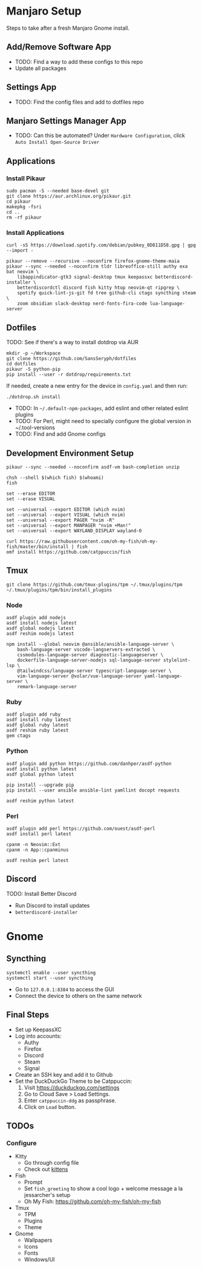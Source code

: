 # Manjaro Setup

Steps to take after a fresh Manjaro Gnome install.

## Add/Remove Software App

- TODO: Find a way to add these configs to this repo
- Update all packages

## Settings App

- TODO: Find the config files and add to dotfiles repo

## Manjaro Settings Manager App

- TODO: Can this be automated?
Under `Hardware Configuration`, click `Auto Install Open-Source Driver`

## Applications

### Install Pikaur

```
sudo pacman -S --needed base-devel git
git clone https://aur.archlinux.org/pikaur.git
cd pikaur
makepkg -fsri
cd ..
rm -rf pikaur
```

### Install Applications

```
curl -sS https://download.spotify.com/debian/pubkey_0D811D58.gpg | gpg --import -

pikaur --remove --recursive --noconfirm firefox-gnome-theme-maia
pikaur --sync --needed --noconfirm tldr libreoffice-still authy exa bat neovim \
	libappindicator-gtk3 signal-desktop tmux keepassxc betterdiscord-installer \
	betterdiscordctl discord fish kitty htop neovim-qt ripgrep \
	spotify quick-lint-js-git fd tree github-cli ctags syncthing steam \
	zoom obsidian slack-desktop nerd-fonts-fira-code lua-language-server
```

## Dotfiles
TODO: See if there's a way to install dotdrop via AUR

```
mkdir -p ~/Workspace
git clone https://github.com/SansSeryph/dotfiles
cd dotfiles
pikaur -S python-pip
pip install --user -r dotdrop/requirements.txt
```

If needed, create a new entry for the device in `config.yaml` and then run:
```
./dotdrop.sh install
```

- TODO: In `~/.default-npm-packages`, add eslint and other related eslint plugins
- TODO: For Perl, might need to specially configure the global version in ~/.tool-versions
- TODO: Find and add Gnome configs

## Development Environment Setup

```
pikaur --sync --needed --noconfirm asdf-vm bash-completion unzip

chsh --shell $(which fish) $(whoami)
fish

set --erase EDITOR
set --erase VISUAL

set --universal --export EDITOR (which nvim)
set --universal --export VISUAL (which nvim)
set --universal --export PAGER "nvim -R"
set --universal --export MANPAGER "nvim +Man!"
set --universal --export WAYLAND_DISPLAY wayland-0

curl https://raw.githubusercontent.com/oh-my-fish/oh-my-fish/master/bin/install | fish
omf install https://github.com/catppuccin/fish
```

## Tmux

```
git clone https://github.com/tmux-plugins/tpm ~/.tmux/plugins/tpm
~/.tmux/plugins/tpm/bin/install_plugins
```

### Node

```
asdf plugin add nodejs
asdf install nodejs latest
asdf global nodejs latest
asdf reshim nodejs latest

npm install --global neovim @ansible/ansible-language-server \
	bash-language-server vscode-langservers-extracted \
	cssmodules-language-server diagnostic-languageserver \
	dockerfile-language-server-nodejs sql-language-server stylelint-lsp \
	@tailwindcss/language-server typescript-language-server \
	vim-language-server @volar/vue-language-server yaml-language-server \
	remark-language-server
```

### Ruby

```
asdf plugin add ruby
asdf install ruby latest
asdf global ruby latest
asdf reshim ruby latest
gem ctags
```

### Python

```
asdf plugin add python https://github.com/danhper/asdf-python
asdf install python latest
asdf global python latest

pip install --upgrade pip
pip install --user ansible ansible-lint yamllint docopt requests

asdf reshim python latest
```

### Perl

```
asdf plugin add perl https://github.com/ouest/asdf-perl
asdf install perl latest

cpanm -n Neovim::Ext
cpanm -n App::cpanminus

asdf reshim perl latest
```

## Discord

TODO: Install Better Discord

- Run Discord to install updates
- `betterdiscord-installer`

# Gnome

## Syncthing

```
systemctl enable --user syncthing
systemctl start --user syncthing
```

- Go to `127.0.0.1:8384` to access the GUI
- Connect the device to others on the same network

## Final Steps

- Set up KeepassXC
- Log into accounts:
	- Authy
	- Firefox
	- Discord
	- Steam
	- Signal
- Create an SSH key and add it to Github
- Set the DuckDuckGo Theme to be Catppuccin:
  1. Visit https://duckduckgo.com/settings
  2. Go to Cloud Save > Load Settings.
  3. Enter `catppuccin-ddg` as passphrase.
  4. Click on `Load` button.

## TODOs

### Configure
- Kitty
	- Go through config file
	- Check out [kittens](https://sw.kovidgoyal.net/kitty/kittens/custom/?highlight=split%20line#)
- Fish
	- Prompt
	- Set `fish_greeting` to show a cool logo + welcome message a la jessarcher's setup
  - Oh My Fish: https://github.com/oh-my-fish/oh-my-fish
- Tmux
	- TPM
	- Plugins
	- Theme
- Gnome
	- Wallpapers
	- Icons
	- Fonts
	- Windows/UI
